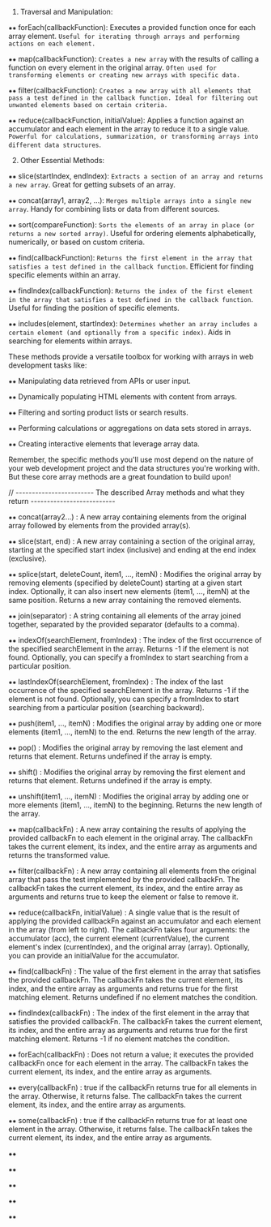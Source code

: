 1. Traversal and Manipulation:

⁕⁕ forEach(callbackFunction): Executes a provided function once for each array element. `Useful for iterating through arrays and performing actions on each element.`


⁕⁕ map(callbackFunction): `Creates a new array` with the results of calling a function on every element in the original array. `Often used for transforming elements or creating new arrays with specific data.`


⁕⁕ filter(callbackFunction): `Creates a new array with all elements that pass a test defined in the callback function. Ideal for filtering out unwanted elements based on certain criteria.`


⁕⁕ reduce(callbackFunction, initialValue): Applies a function against an accumulator and each element in the array to reduce it to a single value. `Powerful for calculations, summarization, or transforming arrays into different data structures`.



2. Other Essential Methods:

⁕⁕ slice(startIndex, endIndex): `Extracts a section of an array and returns a new array`. Great for getting subsets of an array.

⁕⁕ concat(array1, array2, ...): `Merges multiple arrays into a single new array`. Handy for combining lists or data from different sources.

⁕⁕ sort(compareFunction): `Sorts the elements of an array in place (or returns a new sorted array)`. Useful for ordering elements alphabetically, numerically, or based on custom criteria.

⁕⁕ find(callbackFunction): `Returns the first element in the array that satisfies a test defined in the callback function`. Efficient for finding specific elements within an array.

⁕⁕ findIndex(callbackFunction): `Returns the index of the first element in the array that satisfies a test defined in the callback function`. Useful for finding the position of specific elements.

⁕⁕ includes(element, startIndex): `Determines whether an array includes a certain element (and optionally from a specific index)`. Aids in searching for elements within arrays.





These methods provide a versatile toolbox for working with arrays in web development tasks like:

⁕⁕ Manipulating data retrieved from APIs or user input.

⁕⁕ Dynamically populating HTML elements with content from arrays.

⁕⁕ Filtering and sorting product lists or search results.

⁕⁕ Performing calculations or aggregations on data sets stored in arrays.

⁕⁕ Creating interactive elements that leverage array data.


Remember, the specific methods you'll use most depend on the nature of your web development project and the data structures you're working with. But these core array methods are a great foundation to build upon!









// ------------------------ The described Array methods and what they return --------------------------



⁕⁕ concat(array2...) :	A new array containing elements from the original array followed 
by elements from the provided array(s).

⁕⁕ slice(start, end) :	A new array containing a section of the original array, starting at the specified 
start index (inclusive) and ending at the end index (exclusive).

⁕⁕ splice(start, deleteCount, item1, ..., itemN) :	Modifies the original array by removing elements 
(specified by deleteCount) starting at a given start index. Optionally, it can also insert new elements 
(item1, ..., itemN) at the same position. Returns a new array containing the removed elements.

⁕⁕ join(separator) :	A string containing all elements of the array joined together, separated by the 
provided separator (defaults to a comma).

⁕⁕ indexOf(searchElement, fromIndex) :	The index of the first occurrence of the specified searchElement 
in the array. Returns -1 if the element is not found. Optionally, you can specify a fromIndex to start 
searching from a particular position.

⁕⁕ lastIndexOf(searchElement, fromIndex) :	The index of the last occurrence of the specified 
searchElement in the array. Returns -1 if the element is not found. Optionally, you can specify a 
fromIndex to start searching from a particular position (searching backward).

⁕⁕ push(item1, ..., itemN) :	Modifies the original array by adding one or more elements (item1, ..., 
itemN) to the end. Returns the new length of the array.

⁕⁕ pop() :	Modifies the original array by removing the last element and returns that element. Returns 
undefined if the array is empty.

⁕⁕ shift() :	Modifies the original array by removing the first element and returns that element. Returns 
undefined if the array is empty.

⁕⁕ unshift(item1, ..., itemN) :	Modifies the original array by adding one or more elements (item1, ..., 
itemN) to the beginning. Returns the new length of the array.

⁕⁕ map(callbackFn) :	A new array containing the results of applying the provided callbackFn to each 
element in the original array. The callbackFn takes the current element, its index, and the entire array 
as arguments and returns the transformed value.

⁕⁕ filter(callbackFn) :	A new array containing all elements from the original array that pass the test 
implemented by the provided callbackFn. The callbackFn takes the current element, its index, and the 
entire array as arguments and returns true to keep the element or false to remove it.

⁕⁕ reduce(callbackFn, initialValue) :	A single value that is the result of applying the provided callbackFn 
against an accumulator and each element in the array (from left to right). The callbackFn takes four 
arguments: the accumulator (acc), the current element (currentValue), the current element's index 
(currentIndex), and the original array (array). Optionally, you can provide an initialValue for the 
accumulator.

⁕⁕ find(callbackFn) :	The value of the first element in the array that satisfies the provided callbackFn. 
The callbackFn takes the current element, its index, and the entire array as arguments and returns true 
for the first matching element. Returns undefined if no element matches the condition.

⁕⁕ findIndex(callbackFn) :	The index of the first element in the array that satisfies the provided 
callbackFn. The callbackFn takes the current element, its index, and the entire array as arguments and 
returns true for the first matching element. Returns -1 if no element matches the condition.

⁕⁕ forEach(callbackFn) :	Does not return a value; it executes the provided callbackFn once for each 
element in the array. The callbackFn takes the current element, its index, and the entire array as 
arguments.

⁕⁕ every(callbackFn) :	true if the callbackFn returns true for all elements in the array. Otherwise, it 
returns false. The callbackFn takes the current element, its index, and the entire array as arguments.

⁕⁕ some(callbackFn) :	true if the callbackFn returns true for at least one element in the array. Otherwise, 
it returns false. The callbackFn takes the current element, its index, and the entire array as arguments.

⁕⁕ 

⁕⁕ 

⁕⁕ 

⁕⁕ 

⁕⁕ 